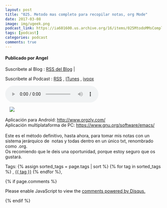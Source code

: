 ```yaml
---
layout: post
title: "025. Metodo mas completo para recopilar notas, org Mode"
date: 2017-03-08
image: img/ugeek.png
podcast_link: https://ia601600.us.archive.org/16/items/025MtodoMMsCompletoQueParaRecopilarNotasOrgMode/%23025%20M%C3%A9todo%20m%C3%A1s%20completo%20que%20para%20recopilar%20notas%2C%20org%20mode.mp3
tags: [podcast]
categories: podcast
comments: true
---
```

#### Publicado por Angel

Suscribete al Blog :  [RSS del Blog](http://feeds.feedburner.com/uGeekBlog) |

Suscribete al Podcast :  [RSS](http://feeds.feedburner.com/ugeek) , [ITunes](https://itunes.apple.com/us/podcast/ugeek/id1201421866?mt=2) , [ivoox](https://www.ivoox.com/podcast-ugeek_sq_f1383493_1.html)

<audio controls>
  <source src="https://ia601600.us.archive.org/16/items/025MtodoMMsCompletoQueParaRecopilarNotasOrgMode/%23025%20M%C3%A9todo%20m%C3%A1s%20completo%20que%20para%20recopilar%20notas%2C%20org%20mode.mp3" type="audio/mpeg">
Your browser does not support the audio element.
</audio>
<!-- ---------------------------------------------------Pon aquí el audio-------------------------------------------------------- -->

<a href="https://3.bp.blogspot.com/-eKhN6NEYH_M/WL8SvPk__8I/AAAAAAAAAyc/nSzpSvQ_Lc0ndi6HnFrW-GFYnPsZ3Uc8QCLcB/s1600/10672741.png" imageanchor="1" style="margin-left: 1em; margin-right: 1em;"><img border="0" src="https://3.bp.blogspot.com/-eKhN6NEYH_M/WL8SvPk__8I/AAAAAAAAAyc/nSzpSvQ_Lc0ndi6HnFrW-GFYnPsZ3Uc8QCLcB/s1600/10672741.png" /></a><br /><br />Aplicación para Android: <a href="http://www.orgzly.com/">http://www.orgzly.com/</a><br />Aplicación multiplataforma de PC: <a href="https://www.gnu.org/software/emacs/">https://www.gnu.org/software/emacs/</a><br /><br />Este es el método definitivo, hasta ahora, para tomar mis notas con un sistema jerárquico de&nbsp; notas y todas dentro en un único txt, renombrado como .org.<br />Os recomiendo que le deis una oportunidad, porque estoy seguro que os gustará.



<!-- TAGS Y COMENTARIOS -->

Tags: {% assign sorted_tags = page.tags | sort %} {% for tag in sorted_tags %} , <span class="tag"><a href="/search#{{ tag }}">{{ tag }}</a></span> {% endfor %},



{% if page.comments %}
<div id="disqus_thread"></div>
<script>

/**
*  RECOMMENDED CONFIGURATION VARIABLES: EDIT AND UNCOMMENT THE SECTION BELOW TO INSERT DYNAMIC VALUES FROM YOUR PLATFORM OR CMS.
*  LEARN WHY DEFINING THESE VARIABLES IS IMPORTANT: https://disqus.com/admin/universalcode/#configuration-variables*/
/*
var disqus_config = function () {
this.page.url = PAGE_URL;  // Replace PAGE_URL with your page's canonical URL variable
this.page.identifier = PAGE_IDENTIFIER; // Replace PAGE_IDENTIFIER with your page's unique identifier variable
};
*/
(function() { // DON'T EDIT BELOW THIS LINE
var d = document, s = d.createElement('script');
s.src = 'https://https-angelbcn-github-io-ugeek.disqus.com/embed.js';
s.setAttribute('data-timestamp', +new Date());
(d.head || d.body).appendChild(s);
})();
</script>
<noscript>Please enable JavaScript to view the <a href="https://disqus.com/?ref_noscript">comments powered by Disqus.</a></noscript>


{% endif %}
